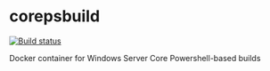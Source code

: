 # corepsbuild

[![Build status](https://ci.appveyor.com/api/projects/status/su6t38sywmy6fd63?svg=true)](https://ci.appveyor.com/project/simaos/corepsbuild)

Docker container for Windows Server Core Powershell-based builds